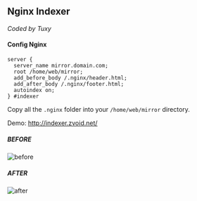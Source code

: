 Nginx Indexer
-------------
*Coded by Tuxy*

#### Config Nginx

```
server {
  server_name mirror.domain.com;
  root /home/web/mirror;
  add_before_body /.nginx/header.html;
  add_after_body /.nginx/footer.html;
  autoindex on;
} #indexer
```

Copy all the ```.nginx``` folder into your ```/home/web/mirror``` directory.

Demo: http://indexer.zvoid.net/

##### BEFORE
![before](http://i.imgur.com/m2muVej.png)

##### AFTER
![after](http://i.imgur.com/EzWqV91.png)

